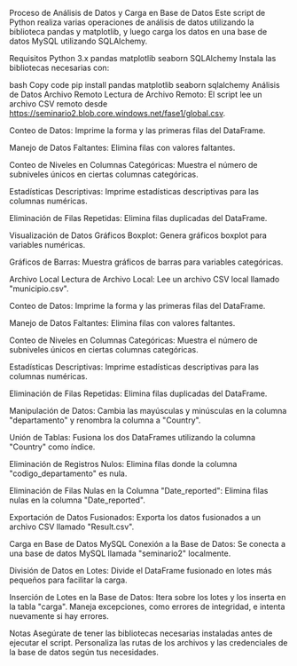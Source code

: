 Proceso de Análisis de Datos y Carga en Base de Datos
Este script de Python realiza varias operaciones de análisis de datos utilizando la biblioteca pandas y matplotlib, y luego carga los datos en una base de datos MySQL utilizando SQLAlchemy.

Requisitos
Python 3.x
pandas
matplotlib
seaborn
SQLAlchemy
Instala las bibliotecas necesarias con:

bash
Copy code
pip install pandas matplotlib seaborn sqlalchemy
Análisis de Datos
Archivo Remoto
Lectura de Archivo Remoto: El script lee un archivo CSV remoto desde https://seminario2.blob.core.windows.net/fase1/global.csv.

Conteo de Datos: Imprime la forma y las primeras filas del DataFrame.

Manejo de Datos Faltantes: Elimina filas con valores faltantes.

Conteo de Niveles en Columnas Categóricas: Muestra el número de subniveles únicos en ciertas columnas categóricas.

Estadísticas Descriptivas: Imprime estadísticas descriptivas para las columnas numéricas.

Eliminación de Filas Repetidas: Elimina filas duplicadas del DataFrame.

Visualización de Datos
Gráficos Boxplot: Genera gráficos boxplot para variables numéricas.

Gráficos de Barras: Muestra gráficos de barras para variables categóricas.

Archivo Local
Lectura de Archivo Local: Lee un archivo CSV local llamado "municipio.csv".

Conteo de Datos: Imprime la forma y las primeras filas del DataFrame.

Manejo de Datos Faltantes: Elimina filas con valores faltantes.

Conteo de Niveles en Columnas Categóricas: Muestra el número de subniveles únicos en ciertas columnas categóricas.

Estadísticas Descriptivas: Imprime estadísticas descriptivas para las columnas numéricas.

Eliminación de Filas Repetidas: Elimina filas duplicadas del DataFrame.

Manipulación de Datos: Cambia las mayúsculas y minúsculas en la columna "departamento" y renombra la columna a "Country".

Unión de Tablas: Fusiona los dos DataFrames utilizando la columna "Country" como índice.

Eliminación de Registros Nulos: Elimina filas donde la columna "codigo_departamento" es nula.

Eliminación de Filas Nulas en la Columna "Date_reported": Elimina filas nulas en la columna "Date_reported".

Exportación de Datos Fusionados: Exporta los datos fusionados a un archivo CSV llamado "Result.csv".

Carga en Base de Datos MySQL
Conexión a la Base de Datos: Se conecta a una base de datos MySQL llamada "seminario2" localmente.

División de Datos en Lotes: Divide el DataFrame fusionado en lotes más pequeños para facilitar la carga.

Inserción de Lotes en la Base de Datos: Itera sobre los lotes y los inserta en la tabla "carga". Maneja excepciones, como errores de integridad, e intenta nuevamente si hay errores.

Notas
Asegúrate de tener las bibliotecas necesarias instaladas antes de ejecutar el script.
Personaliza las rutas de los archivos y las credenciales de la base de datos según tus necesidades.
